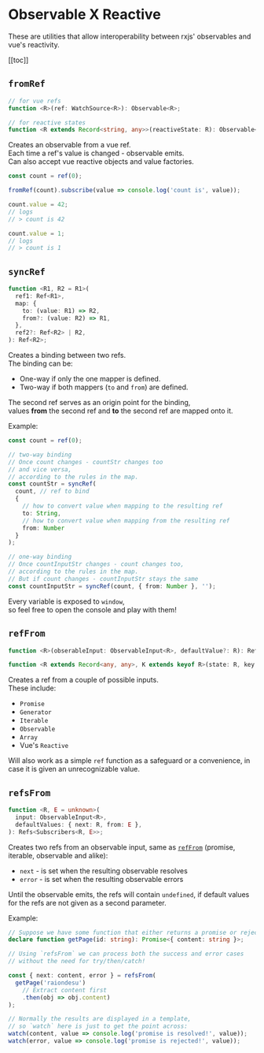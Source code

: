 # Observable X Reactive

These are utilities that allow interoperability between rxjs' observables and vue's reactivity.

[[toc]]

## `fromRef`

```ts
// for vue refs
function <R>(ref: WatchSource<R>): Observable<R>;

// for reactive states
function <R extends Record<string, any>>(reactiveState: R): Observable<R>;
```

Creates an observable from a vue ref.\
Each time a ref's value is changed - observable emits.\
Can also accept vue reactive objects and value factories.

```ts
const count = ref(0);

fromRef(count).subscribe(value => console.log('count is', value));

count.value = 42;
// logs
// > count is 42

count.value = 1;
// logs
// > count is 1
```

## `syncRef`

```ts
function <R1, R2 = R1>(
  ref1: Ref<R1>,
  map: {
    to: (value: R1) => R2,
    from?: (value: R2) => R1,
  },
  ref2?: Ref<R2> | R2,
): Ref<R2>;
```

Creates a binding between two refs.\
The binding can be:
- One-way if only the one mapper is defined.
- Two-way if both mappers (`to` and `from`) are defined.

The second ref serves as an origin point for the binding,\
values **from** the second ref and **to** the second ref are mapped onto it.

Example:
```ts
const count = ref(0);

// two-way binding
// Once count changes - countStr changes too
// and vice versa,
// according to the rules in the map.
const countStr = syncRef(
  count, // ref to bind
  {
    // how to convert value when mapping to the resulting ref
    to: String,
    // how to convert value when mapping from the resulting ref
    from: Number
  }
);

// one-way binding
// Once countInputStr changes - count changes too,
// according to the rules in the map.
// But if count changes - countInputStr stays the same
const countInputStr = syncRef(count, { from: Number }, '');
```

Every variable is exposed to `window`,\
so feel free to open the console and play with them!

<ClientOnly>
  <SyncRef/>
</ClientOnly>

## `refFrom`

```ts
function <R>(obserableInput: ObservableInput<R>, defaultValue?: R): Ref<UnwrapRef<R>>;

function <R extends Record<any, any>, K extends keyof R>(state: R, key: K): Ref<UnwrapRef<R[K]>>;
```

Creates a ref from a couple of possible inputs.\
These include:
- `Promise`
- `Generator`
- `Iterable`
- `Observable`
- `Array`
- Vue's `Reactive`

Will also work as a simple `ref` function as a safeguard or a convenience, in case it is given an unrecognizable value.

## `refsFrom`

```ts
function <R, E = unknown>(
  input: ObservableInput<R>,
  defaultValues: { next: R, from: E },
): Refs<Subscribers<R, E>>;
```

Creates two refs from an observable input, same as [`refFrom`](#reffrom) (promise, iterable, observable and alike):
- `next` - is set when the resulting observable resolves
- `error` - is set when the resulting observable errors

Until the observable emits, the refs will contain `undefined`,
if default values for the refs are not given as a second parameter.

Example:
```ts
// Suppose we have some function that either returns a promise or rejects it:
declare function getPage(id: string): Promise<{ content: string }>;

// Using `refsFrom` we can process both the success and error cases
// without the need for try/then/catch!

const { next: content, error } = refsFrom(
  getPage('raiondesu')
    // Extract content first
    .then(obj => obj.content)
);

// Normally the results are displayed in a template,
// so `watch` here is just to get the point across:
watch(content, value => console.log('promise is resolved!', value));
watch(error, value => console.log('promise is rejected!', value));
```
